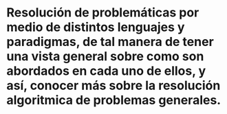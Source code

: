 # Resolución de problemáticas por medio de distintos lenguajes y paradigmas, de tal manera de tener una vista general sobre como son abordados en cada uno de ellos, y así, conocer más sobre la resolución algoritmica de problemas generales.


